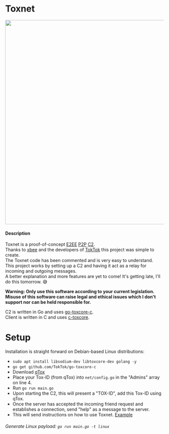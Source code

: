 # Toxnet
<p align="center">
  <img src="https://i.imgur.com/sMbpdVJ.gif" width="650" height="auto">
</p>


#### Description
Toxnet is a proof-of-concept [E2EE](https://en.wikipedia.org/wiki/End-to-end_encryption) [P2P](https://en.wikipedia.org/wiki/Peer-to-peer) [C2](https://en.wikipedia.org/wiki/Command_and_control).   
Thanks to [xbee](https://github.com/xbee) and the developers of [TokTok](https://github.com/TokTok) this project was simple to create.  
The Toxnet code has been commented and is very easy to understand.  
This project works by setting up a C2 and having it act as a relay for incoming and outgoing messages.  
A better explanation and more features are yet to come! It's getting late, I'll do this tomorrow. 😅

__Warning: Only use this software according to your current legislation. Misuse of this software can raise legal and ethical issues which I don't support nor can be held responsible for.__

C2 is written in Go and uses [go-toxcore-c](https://github.com/TokTok/go-toxcore-c).  
Client is written in C and uses [c-toxcore](https://github.com/TokTok/c-toxcore).

Setup
==========
Installation is straight forward on Debian-based Linux distributions:
* `sudo apt install libsodium-dev libtoxcore-dev golang -y`
* `go get github.com/TokTok/go-toxcore-c`
* Download [qTox](https://qtox.github.io/)
* Place your Tox-ID (from qTox) into `net/config.go` in the "Admins" array on line 4.
* Run `go run main.go`
* Upon starting the C2, this will present a "TOX-ID", add this Tox-ID using qTox.
* Once the server has accepted the incoming friend request and establishes a connection, send "help" as a message to the server.
* This will send instructions on how to use Toxnet. [Example](https://i.imgur.com/EgDxnDi.png)

###### Generate Linux payload: `go run main.go -t linux`
